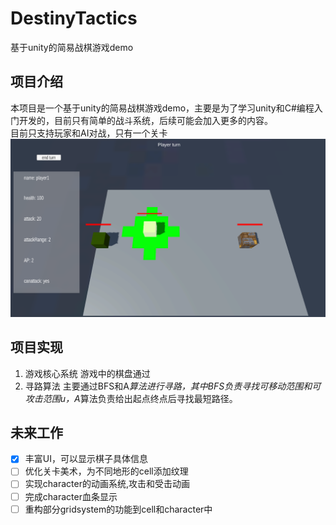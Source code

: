 # DestinyTactics
基于unity的简易战棋游戏demo
## 项目介绍
本项目是一个基于unity的简易战棋游戏demo，主要是为了学习unity和C#编程入门开发的，目前只有简单的战斗系统，后续可能会加入更多的内容。  
目前只支持玩家和AI对战，只有一个关卡  
![](image.png)
## 项目实现
1. 游戏核心系统
游戏中的棋盘通过
2. 寻路算法
主要通过BFS和A*算法进行寻路，其中BFS负责寻找可移动范围和可攻击范围u，A*算法负责给出起点终点后寻找最短路径。  
## 未来工作
- [x] 丰富UI，可以显示棋子具体信息
- [ ] 优化关卡美术，为不同地形的cell添加纹理
- [ ] 实现character的动画系统,攻击和受击动画
- [ ] 完成character血条显示
- [ ] 重构部分gridsystem的功能到cell和character中